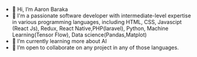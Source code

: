 - 👋 Hi, I’m  Aaron Baraka
- 👀 I'm a passionate software developer with intermediate-level expertise in various programming languages, including HTML, CSS,                 Javascipt          (React Js), Redux, React Native,PHP(laravel), Python, Machine Learning(Tensor Flow), Data science(Pandas,Matplot)
- 🌱 I’m currently learning more about AI
- 💞️ I’m open to collaborate on any project in any of those languages.



